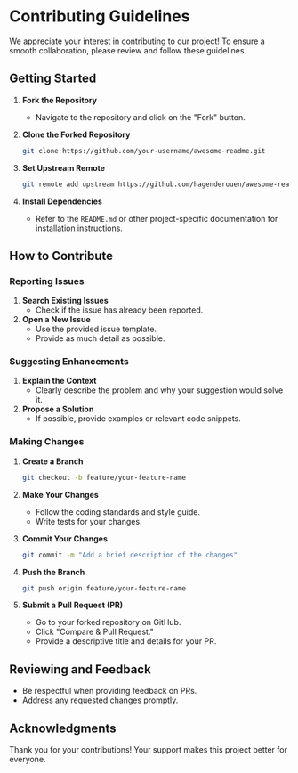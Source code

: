 
# Contributing Guidelines

We appreciate your interest in contributing to our project! To ensure a smooth collaboration, please review and follow these guidelines.

## Getting Started

1. **Fork the Repository**

   - Navigate to the repository and click on the "Fork" button.

2. **Clone the Forked Repository**

   ```bash
   git clone https://github.com/your-username/awesome-readme.git
   ```

3. **Set Upstream Remote**

   ```bash
   git remote add upstream https://github.com/hagenderouen/awesome-readme.git
   ```

4. **Install Dependencies**

   - Refer to the `README.md` or other project-specific documentation for installation instructions.

## How to Contribute

### Reporting Issues

1. **Search Existing Issues**
   - Check if the issue has already been reported.
2. **Open a New Issue**
   - Use the provided issue template.
   - Provide as much detail as possible.

### Suggesting Enhancements

1. **Explain the Context**
   - Clearly describe the problem and why your suggestion would solve it.
2. **Propose a Solution**
   - If possible, provide examples or relevant code snippets.

### Making Changes

1. **Create a Branch**

   ```bash
   git checkout -b feature/your-feature-name
   ```

2. **Make Your Changes**

   - Follow the coding standards and style guide.
   - Write tests for your changes.

3. **Commit Your Changes**

   ```bash
   git commit -m "Add a brief description of the changes"
   ```

4. **Push the Branch**

   ```bash
   git push origin feature/your-feature-name
   ```

5. **Submit a Pull Request (PR)**

   - Go to your forked repository on GitHub.
   - Click "Compare & Pull Request."
   - Provide a descriptive title and details for your PR.
     
## Reviewing and Feedback

- Be respectful when providing feedback on PRs.
- Address any requested changes promptly.

## Acknowledgments

Thank you for your contributions! Your support makes this project better for everyone.

